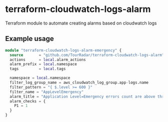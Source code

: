 # terraform-cloudwatch-logs-alarm
Terraform module to automate creating alarms based on cloudwatch logs

## Example usage
```terraform
module "terraform-cloudwatch-logs-alarm-emergency" {
  source       = "github.com/TourRadar/terraform-cloudwatch-logs-alarm"
  actions      = local.alarm_actions
  alarm_prefix = local.namespace
  tags         = local.tags

  namespace = local.namespace
  filter_log_group_name = aws_cloudwatch_log_group.app-logs.name
  filter_pattern = "{ $.level >= 600 }"
  filter_name = "AppLevelEmergency"
  alarm_title = "Application Level=Emergency errors count are above threshold"
  alarm_checks = {
    P1 = 1
  }
}
```
